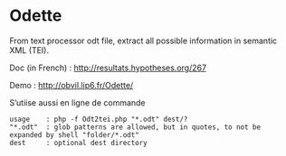 # Odette

From text processor odt file, extract all possible information in semantic XML (TEI).

Doc (in French) : http://resultats.hypotheses.org/267

Demo : http://obvil.lip6.fr/Odette/

S’utiise aussi en ligne de commande

    usage    : php -f Odt2tei.php "*.odt" dest/?
    "*.odt"  : glob patterns are allowed, but in quotes, to not be expanded by shell "folder/*.odt"
    dest     : optional dest directory
